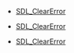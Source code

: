 <!-- DO NOT HAND-EDIT CATEGORY LISTS, THEY ARE AUTOGENERATED AND WILL BE OVERWRITTEN, BASED ON TAGS IN INDIVIDUAL PAGE FOOTERS. EDIT THOSE INSTEAD. -->
<!-- BEGIN CATEGORY LIST -->
- [SDL_ClearError](SDL_ClearError)
<!-- END CATEGORY LIST -->
- [SDL_ClearError](SDL_ClearError)
<!-- END CATEGORY LIST -->
- [SDL_ClearError](SDL_ClearError)
<!-- END CATEGORY LIST -->

